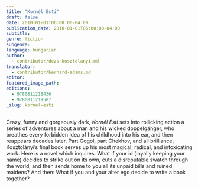 ```yaml
---
title: "Kornél Esti"
draft: false
date: 2010-01-01T06:00:00-04:00
publication_date: 2010-01-01T06:00:00-04:00
subtitle:
genre: fiction
subgenre:
language: hungarian
author:
  - contributor/dezs-kosztolanyi.md
translator:
  - contributor/bernard-adams.md
editor:
featured_image_path:
editions:
  - 9780811218436
  - 9780811219587
_slug: kornel-esti
---
```


Crazy, funny and gorgeously dark, _Kornél Esti_ sets into rollicking action a series of adventures about a man and his wicked doppelgänger, who breathes every forbidden idea of his childhood into his ear, and then reappears decades later. Part Gogol, part Chekhov, and all brilliance, Kosztolányi’s final book serves up his most magical, radical, and intoxicating work. Here is a novel which inquires: What if your id (loyally keeping your name) decides to strike out on its own, cuts a disreputable swatch through the world, and then sends home to you all its unpaid bills and ruined maidens? And then: What if you and your alter ego decide to write a book together?

